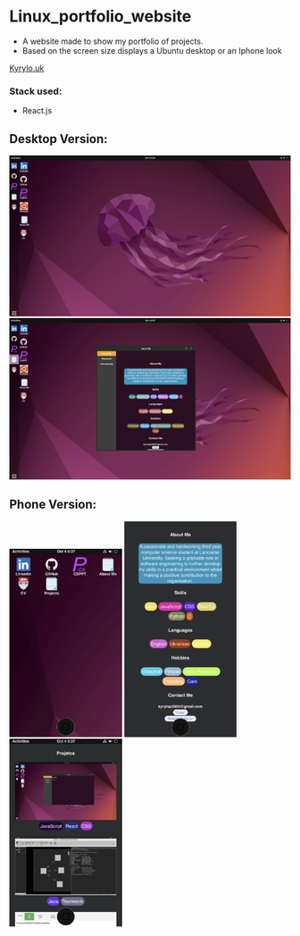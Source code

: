 # Linux_portfolio_website
- A website made to show my portfolio of projects.
- Based on the screen size displays a Ubuntu desktop or an Iphone look
 
 [Kyrylo.uk](https://kyrylo.uk)

### Stack used:
- React.js

 ## Desktop Version:
 
 <img src="/ImagesForGitHub/Desktop.png">
 <img src="/ImagesForGitHub/DesktopWithApp.png">
 
 ## Phone Version:
 
 <img src="/ImagesForGitHub/Phone.jpg" width="40%">
 <img src="/ImagesForGitHub/PhoneAboutMe.jpg" width="40%">
 <img src="/ImagesForGitHub/PhoneProjects.jpg" width="40%">
